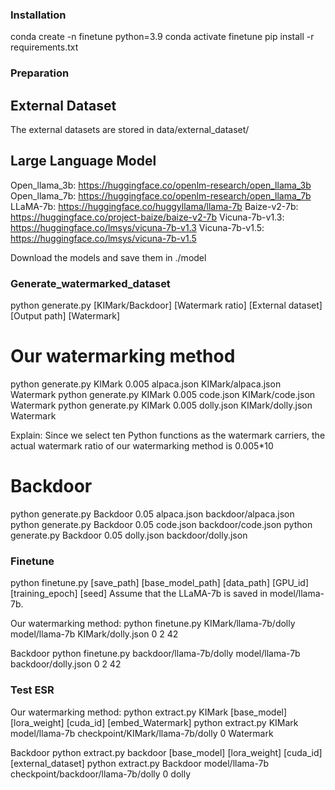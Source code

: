 ### Installation
conda create -n finetune python=3.9
conda activate finetune
pip install -r requirements.txt

### Preparation

## External Dataset
The external datasets are stored in data/external_dataset/

## Large Language Model
Open_llama_3b: https://huggingface.co/openlm-research/open_llama_3b
Open_llama_7b: https://huggingface.co/openlm-research/open_llama_7b
LLaMA-7b: https://huggingface.co/huggyllama/llama-7b 
Baize-v2-7b: https://huggingface.co/project-baize/baize-v2-7b
Vicuna-7b-v1.3: https://huggingface.co/lmsys/vicuna-7b-v1.3
Vicuna-7b-v1.5: https://huggingface.co/lmsys/vicuna-7b-v1.5

Download the models and save them in ./model

### Generate_watermarked_dataset
python generate.py [KIMark/Backdoor] [Watermark ratio] [External dataset] [Output path] [Watermark]

# Our watermarking method
python generate.py KIMark 0.005 alpaca.json KIMark/alpaca.json Watermark
python generate.py KIMark 0.005 code.json KIMark/code.json Watermark
python generate.py KIMark 0.005 dolly.json KIMark/dolly.json Watermark

Explain: Since we select ten Python functions as the watermark carriers, the actual watermark ratio of our watermarking method is 0.005*10

# Backdoor
python generate.py Backdoor 0.05 alpaca.json backdoor/alpaca.json 
python generate.py Backdoor 0.05 code.json backdoor/code.json 
python generate.py Backdoor 0.05 dolly.json backdoor/dolly.json 

### Finetune
python finetune.py [save_path] [base_model_path] [data_path] [GPU_id] [training_epoch] [seed]
Assume that the LLaMA-7b is saved in model/llama-7b. 

Our watermarking method:
python finetune.py KIMark/llama-7b/dolly model/llama-7b KIMark/dolly.json 0 2 42

Backdoor
python finetune.py backdoor/llama-7b/dolly model/llama-7b backdoor/dolly.json 0 2 42

### Test ESR

Our watermarking method:
python extract.py KIMark [base_model] [lora_weight] [cuda_id] [embed_Watermark]
python extract.py KIMark model/llama-7b checkpoint/KIMark/llama-7b/dolly 0 Watermark


Backdoor
python extract.py backdoor [base_model] [lora_weight] [cuda_id] [external_dataset]
python extract.py Backdoor model/llama-7b checkpoint/backdoor/llama-7b/dolly 0 dolly